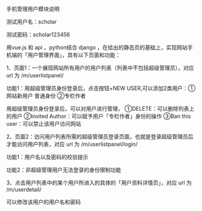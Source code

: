 手机管理用户模块说明
 
 测试用户名：scholar
 
 测试密码：scholar123456

用vue.js 和 api ，python结合 django ，在给出的静态页的基础上，实现网站手机端的「用户管理界面」，具有以下页面和功能：

1、页面1：一个展现网站所有用户的用户列表（列表中不包括超级管理员），对应 url 为 /m/userlistpanel/

功能1：用超级管理员身份登录后，点击按钮+NEW USER,可以添加2类用户：①网站新用户 普通身份 ②专栏作者

用超级管理员身份登录后，可以对用户进行管理，
①DELETE：可以删除列表上的用户
②Invited Author：可以赋予用户「专栏作者」身份的操作
③Ban this user：可以禁止该用户访问网站

2、页面2：访问用户列表所需的超级管理员登录页面，也就是登录超级管理员后才能访问用户列表，对应 url 为 /m/userlistpanel/login/

功能1：用户名以及密码的校验提示

功能2：非超级管理用户无法登录的身份限制功能

3、点击用户列表中的某个用户所进入的具体的「用户资料详情页」，对应 url 为 /m/userdetail/

可以修改该用户的用户名和密码

